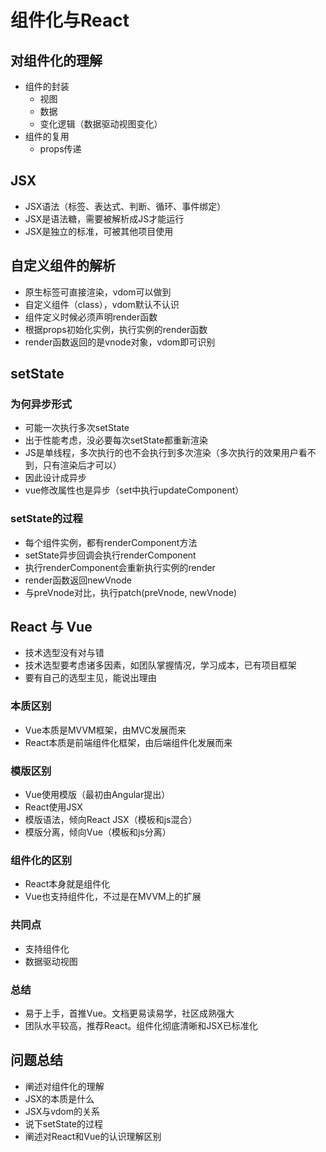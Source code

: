 # 组件化与React

## 对组件化的理解
* 组件的封装
    * 视图
    * 数据
    * 变化逻辑（数据驱动视图变化）
* 组件的复用
    * props传递

## JSX
* JSX语法（标签、表达式、判断、循环、事件绑定）
* JSX是语法糖，需要被解析成JS才能运行
* JSX是独立的标准，可被其他项目使用

## 自定义组件的解析
* 原生标签可直接渲染，vdom可以做到
* 自定义组件（class），vdom默认不认识
* 组件定义时候必须声明render函数
* 根据props初始化实例，执行实例的render函数
* render函数返回的是vnode对象，vdom即可识别

## setState

### 为何异步形式
* 可能一次执行多次setState
* 出于性能考虑，没必要每次setState都重新渲染
* JS是单线程，多次执行的也不会执行到多次渲染（多次执行的效果用户看不到，只有渲染后才可以）
* 因此设计成异步
* vue修改属性也是异步（set中执行updateComponent）

### setState的过程
* 每个组件实例，都有renderComponent方法
* setState异步回调会执行renderComponent
* 执行renderComponent会重新执行实例的render
* render函数返回newVnode
* 与preVnode对比，执行patch(preVnode, newVnode)

## React 与 Vue
* 技术选型没有对与错
* 技术选型要考虑诸多因素，如团队掌握情况，学习成本，已有项目框架
* 要有自己的选型主见，能说出理由

### 本质区别
* Vue本质是MVVM框架，由MVC发展而来
* React本质是前端组件化框架，由后端组件化发展而来

### 模版区别
* Vue使用模版（最初由Angular提出）
* React使用JSX
* 模版语法，倾向React JSX（模板和js混合）
* 模版分离，倾向Vue（模板和js分离）

### 组件化的区别
* React本身就是组件化
* Vue也支持组件化，不过是在MVVM上的扩展

### 共同点
* 支持组件化
* 数据驱动视图

### 总结
* 易于上手，首推Vue。文档更易读易学，社区成熟强大
* 团队水平较高，推荐React。组件化彻底清晰和JSX已标准化

## 问题总结
* 阐述对组件化的理解
* JSX的本质是什么
* JSX与vdom的关系
* 说下setState的过程
* 阐述对React和Vue的认识理解区别